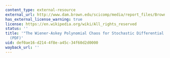 ```yaml
---
content_type: external-resource
external_url: http://www.dam.brown.edu/scicomp/media/report_files/BrownSC-2003-07.pdf
has_external_license_warning: true
license: https://en.wikipedia.org/wiki/All_rights_reserved
status: ''
title: '"The Wiener-Askey Polynomial Chaos for Stochastic Differential Equations."
  (PDF)'
uid: def0ae16-d214-4f8e-a45c-34f60d2d0000
wayback_url: ''
---
```

